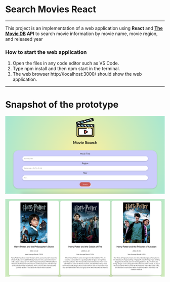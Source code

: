 # Search Movies React
---
This project is an implementation of a web application using **React** and **[The Movie DB](https://developer.themoviedb.org/reference/intro/getting-started) API** to search movie information by movie name, movie region, and released year

### How to start the web application
1. Open the files in any code editor such as VS Code.
2. Type npm install and then npm start in the terminal.
3. The web browser http://localhost:3000/ should show the web application.
---
# Snapshot of the prototype

![Alt text](img/pic1.png)

![Alt text](img/pic2.png)

